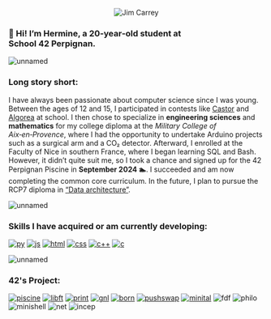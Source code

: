 <p align="center">
  <img
    src="https://github.com/user-attachments/assets/4d94780c-510d-47dc-87e4-659002d33c1e"
    alt="Jim Carrey"
  />
</p>
  
### **🤗 Hi! I’m Hermine, a 20‑year‑old student at School 42 Perpignan.**
  
![unnamed](https://github.com/user-attachments/assets/4deff43a-c3a5-49fa-b454-013b864dccaa)
### Long story short:
I have always been passionate about computer science since I was young. Between the ages of 12 and 15, I participated in contests like [Castor](https://castor-informatique.fr/) and [Algorea](https://algorea.org/#/) at school.
I then chose to specialize in **engineering sciences** and **mathematics** for my college diploma at the *Military College of Aix‑en‑Provence*, where I had the opportunity to undertake Arduino projects such as a surgical arm and a CO₂ detector.
Afterward, I enrolled at the Faculty of Nice in southern France, where I began learning SQL and Bash. However, it didn’t quite suit me, so I took a chance and signed up for the 42 Perpignan Piscine in **September 2024 🏊**.
I succeeded and am now completing the common core curriculum.
In the future, I plan to pursue the RCP7 diploma in [“Data architecture”](https://www.francecompetences.fr/recherche/rncp/39774/).

![unnamed](https://github.com/user-attachments/assets/4deff43a-c3a5-49fa-b454-013b864dccaa)
### Skills I have acquired or am currently developing:

[![py](https://github.com/user-attachments/assets/fdf4e960-9b3a-469c-bbd5-24b0bb95b945)](https://www.python.org/)
[![js](https://github.com/user-attachments/assets/e7d742da-e4cd-4af4-b702-6c1301e6579f)](https://developer.mozilla.org/fr/docs/Web/JavaScript)
[![html](https://github.com/user-attachments/assets/9495cdb6-2054-4b76-8f81-85a819f7ecab)](https://developer.mozilla.org/fr/docs/Web/HTML)
[![css](https://github.com/user-attachments/assets/79b4cdfe-b85b-4e7d-9f3d-fddbf79091e5)](https://developer.mozilla.org/fr/docs/Web/CSS)
[![c++](https://github.com/user-attachments/assets/5731f366-e8f7-4293-98f2-ca7ac007ba00)](https://en.wikipedia.org/wiki/C++)
[![c](https://github.com/user-attachments/assets/538dd63d-e9c4-488a-b8c6-dde72df283cc)](https://fr.wikipedia.org/wiki/C_(langage))

![unnamed](https://github.com/user-attachments/assets/4deff43a-c3a5-49fa-b454-013b864dccaa)

### 42's Project:

[![piscine](https://github.com/user-attachments/assets/d6f4d16a-9596-46ff-95f5-2a6d78014b56)](https://github.com/hhecquet/Piscine42)
[![libft](https://github.com/user-attachments/assets/8a6971c4-0347-4fa9-8856-579dffd606bc)](https://github.com/hhecquet/Libft)
[![print](https://github.com/user-attachments/assets/a61b870b-ca4a-411e-a5d9-7c1e7deea42d)](https://github.com/hhecquet/ft_printf)
[![gnl](https://github.com/user-attachments/assets/ca9d9bc0-7464-4f59-a30a-f79254afb9e7)](https://github.com/hhecquet/get_next_line)
[![born](https://github.com/user-attachments/assets/8a3806dc-c784-4002-b228-4e260e33b022)](https://github.com/hhecquet/Born2beroot)
[![pushswap](https://github.com/user-attachments/assets/b453b095-7231-41bc-bd8f-8ae83c5c08bb)](https://github.com/hhecquet/push_swap)
[![minital](https://github.com/user-attachments/assets/8a4f0d9a-a092-49fb-b02e-4ce77babb807)](https://github.com/hhecquet/minitalk)
![fdf](https://github.com/user-attachments/assets/98168702-3d85-4420-9659-e013ccb3cddf)
![philo](https://github.com/user-attachments/assets/79ec2f57-c707-40d2-a147-e36a0b3a815b)
![minishell](https://github.com/user-attachments/assets/ca97a440-6334-4960-b78b-06b95b08e164)
![net](https://github.com/user-attachments/assets/bf8c28a9-f8c6-4c6a-8ae2-86ca6261a430)
![incep](https://github.com/user-attachments/assets/47ef79ed-97e0-4cf7-9e10-398d4321709d)
